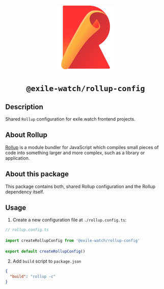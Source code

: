 <p align="center">
  <a href="https://rollupjs.org/">
    <img alt="rollup logo" src="./rollup-logo.svg" width="200" />
  </a>
</p>
<h1 align="center">
  <code>@exile-watch/rollup-config</code>
</h1>

## Description

Shared `Rollup` configuration for exile.watch frontend projects.

## About Rollup

[Rollup](https://rollupjs.org/) is a module bundler for JavaScript which compiles small pieces of code into something larger and more complex, such as a library or application.

## About this package

This package contains both, shared Rollup configuration and the Rollup dependency itself.

## Usage

1. Create a new configuration file at `./rollup.config.ts`:
```ts
// rollup.config.ts

import createRollupConfig from '@exile-watch/rollup-config'

export default createRollupConfig()
```

2. Add `build` script to `package.json`
```json
{
  "build": "rollup -c"
}
```